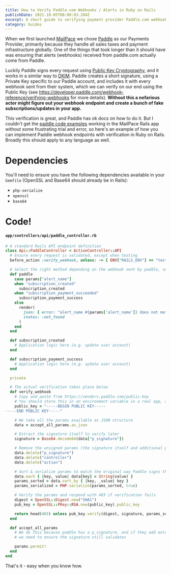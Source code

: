 ```yaml
---
title: How to Verify Paddle.com Webhooks / Alerts in Ruby on Rails
publishDate: 2021-10-05T08:00:03.284Z
excerpt: A short guide to verifying payment provider Paddle.com webhooks and alerts in Ruby on Rails
category: Guides
---
```


When we first launched [MailPace](https://mailpace.com) we chose [Paddle](https://paddle.com) as our Payments Provider, primarily because they handle all sales taxes and payment infrastructure globally. One of the things that took longer than it should have was ensuring that alerts (webhooks) received from paddle.com actually come from Paddle.

Luckily Paddle signs every request using [Public Key Cryptography](https://en.wikipedia.org/wiki/Public-key_cryptography), and it works in a similar way to [DKIM](https://blog.mailpace.com/blog/whats-a-DKIM-record/). Paddle creates a short signature, using a Private Key specific to our Paddle account, and includes it with every webhook sent from their system, which we can verify on our end using the Public Key (see https://developer.paddle.com/webhook-reference/verifying-webhooks for more details). **Without this a nefarious actor might figure out your webhook endpoint and create a bunch of fake subscriptions/updates in your app.**

This verification is great, and Paddle has ok docs on how to do it. But I couldn't get the [paddle code examples](https://developer.paddle.com/webhook-reference/verifying-webhooks) working in the MailPace Rails app without some frustrating trial and error, so here's an example of how you can implement Paddle webhook endpoints with verification in Ruby on Rails. Broadly this should apply to any language as well.

# Dependencies

You'll need to ensure you have the following dependencies available in your `Gemfile` (OpenSSL and Base64 should already be in Rails):

- `php-serialize`
- `openssl`
- `base64`

# Code!

#### **`app/controllers/api/paddle_controller.rb`**

```ruby
# A standard Rails API endpoint definition
class Api::PaddleController < ActionController::API
  # Ensure every request is validated, except when testing
  before_action :verify_webhook, unless: -> { ENV["RAILS_ENV"] == "test" }

  # Select the right method depending on the webhook sent by paddle, see full list here https://developer.paddle.com/webhook-reference/
  def paddle
    case params["alert_name"]
    when "subscription_created"
      subscription_created
    when "subscription_payment_succeeded"
      subscription_payment_success
    else
      render(
        json: { error: "alert_name #{params['alert_name']} does not match a known webhook / alert" },
        status: :not_found
      )
    end
  end

  def subscription_created
    # Application logic here (e.g. update user account)
  end

  def subscription_payment_success
    # Application logic here (e.g. update user account)
  end

  private

  # The actual verification takes place below
  def verify_webhook
    # Copy and paste from https://vendors.paddle.com/public-key
    # You should store this in an environment variable in a real app, and note the line breaks / formatting which must match exactly
    public_key = "-----BEGIN PUBLIC KEY-----
-----END PUBLIC KEY-----"

    # We take all the params available as JSON structure
    data = accept_all_params.as_json

    # Extract the signature itself to verify later
    signature = Base64.decode64(data["p_signature"])

    # Remove the unsigned params (the signature itself and additional params from Rails)
    data.delete("p_signature")
    data.delete("controller")
    data.delete("action")

    # Sort & serialize params to match the original way Paddle signs the request
    data.each { |key, value| data[key] = String(value) }
    params_sorted = data.sort_by { |key, _value| key }
    params_serialized = PHP.serialize(params_sorted, true)

    # Verify the params and respond with 403 if verification fails
    digest = OpenSSL::Digest.new("SHA1")
    pub_key = OpenSSL::PKey::RSA.new(public_key).public_key

    return head(403) unless pub_key.verify(digest, signature, params_serialized)
  end

  def accept_all_params
    # We do this because paddle has a p_signature, and if they add extra params in the future
    # we need to ensure the signature still validates

    params.permit!
  end
end

```

That's it - easy when you know how.

